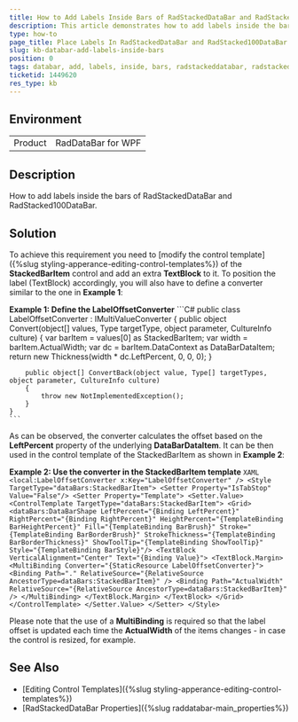 ```yaml
---
title: How to Add Labels Inside Bars of RadStackedDataBar and RadStacked100DataBar
description: This article demonstrates how to add labels inside the bars of RadStacked100DataBar.
type: how-to
page_title: Place Labels In RadStackedDataBar and RadStacked100DataBar
slug: kb-databar-add-labels-inside-bars
position: 0
tags: databar, add, labels, inside, bars, radstackeddatabar, radstacked100databar
ticketid: 1449620
res_type: kb
---
```


## Environment
<table>
	<tr>
		<td>Product</td>
		<td>RadDataBar for WPF</td>
	</tr>
</table>

## Description

How to add labels inside the bars of RadStackedDataBar and RadStacked100DataBar.

## Solution

To achieve this requirement you need to [modify the control template]({%slug styling-apperance-editing-control-templates%}) of the **StackedBarItem** control and add an extra **TextBlock** to it. To position the label (TextBlock) accordingly, you will also have to define a converter similar to the one in **Example 1**:

__Example 1: Define the LabelOffsetConverter__
    ```C#
    public class LabelOffsetConverter : IMultiValueConverter
    {
        public object Convert(object[] values, Type targetType, object parameter, CultureInfo culture)
        {
            var barItem = values[0] as StackedBarItem;
            var width = barItem.ActualWidth;
            var dc = barItem.DataContext as DataBarDataItem;
            return new Thickness(width * dc.LeftPercent, 0, 0, 0);
        }

        public object[] ConvertBack(object value, Type[] targetTypes, object parameter, CultureInfo culture)
        {
            throw new NotImplementedException();
        }
    }
    ```

As can be observed, the converter calculates the offset based on the **LeftPercent** property of the underlying **DataBarDataItem**. It can be then used in the control template of the StackedBarItem as shown in **Example 2**:

__Example 2: Use the converter in the StackedBarItem template__
    ```XAML
        <local:LabelOffsetConverter x:Key="LabelOffsetConverter" />
        <Style TargetType="dataBars:StackedBarItem">
            <Setter Property="IsTabStop" Value="False"/>
            <Setter Property="Template">
                <Setter.Value>
                    <ControlTemplate TargetType="dataBars:StackedBarItem">
                        <Grid>
                            <dataBars:DataBarShape
                            LeftPercent="{Binding LeftPercent}"
                            RightPercent="{Binding RightPercent}"
                            HeightPercent="{TemplateBinding BarHeightPercent}"
                            Fill="{TemplateBinding BarBrush}"
                            Stroke="{TemplateBinding BarBorderBrush}"
                            StrokeThickness="{TemplateBinding BarBorderThickness}"
                            ShowToolTip="{TemplateBinding ShowToolTip}"
                            Style="{TemplateBinding BarStyle}"/>
                            <TextBlock VerticalAlignment="Center" Text="{Binding Value}">
                                <TextBlock.Margin>
                                    <MultiBinding Converter="{StaticResource LabelOffsetConverter}">
                                        <Binding Path="." RelativeSource="{RelativeSource AncestorType=dataBars:StackedBarItem}" />
                                        <Binding Path="ActualWidth" RelativeSource="{RelativeSource AncestorType=dataBars:StackedBarItem}" />
                                    </MultiBinding>
                                </TextBlock.Margin>
                            </TextBlock>
                        </Grid>
                    </ControlTemplate>
                </Setter.Value>
            </Setter>
        </Style>
    ```

Please note that the use of a **MultiBinding** is required so that the label offset is updated each time the **ActualWidth** of the items changes - in case the control is resized, for example.

## See Also
* [Editing Control Templates]({%slug styling-apperance-editing-control-templates%})
* [RadStackedDataBar Properties]({%slug raddatabar-main_properties%})